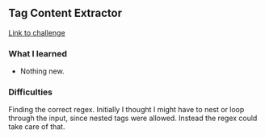 ## Tag Content Extractor

[Link to challenge](https://www.hackerrank.com/challenges/tag-content-extractor)

### What I learned
- Nothing new.

### Difficulties
Finding the correct regex. Initially I thought I might have to nest or loop through the input, since nested
tags were allowed. Instead the regex could take care of that.
